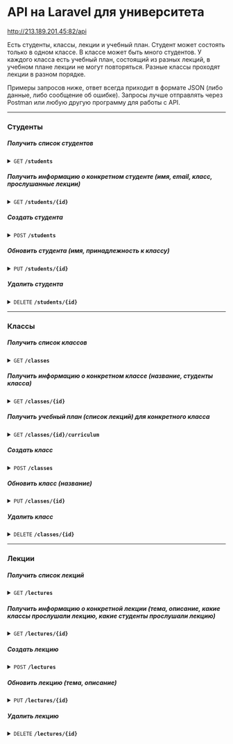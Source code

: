 # API на Laravel для университета

http://213.189.201.45:82/api <br>

Есть студенты, классы, лекции и учебный план. 
Студент может состоять только в одном классе.
В классе может быть много студентов.
У каждого класса есть учебный план, состоящий из разных лекций, в учебном плане лекции не могут повторяться.
Разные классы проходят лекции в разном порядке.

Примеры запросов ниже, ответ всегда приходит в формате JSON (либо данные, либо сообщение об ошибке).
Запросы лучше отправлять через Postman или любую другую программу для работы с API. 


------------------------------------------------------------------------------------------

### Студенты
##### Получить список студентов
<details>
 <summary><code>GET</code> <code><b>/students</b></code> </summary>

###### Параметров запроса нет
</details>

##### Получить информацию о конкретном студенте (имя, email, класс, прослушанные лекции)
<details>
 <summary><code>GET</code> <code><b>/students/{id}</b></code> </summary>

###### Параметров запроса нет
</details>

##### Создать студента
<details>
<summary><code>POST</code> <code><b>/students</b></code> </summary>

###### Параметры запроса
<table>
    <tr>
        <th style="vertical-align: top;">Ключ</th>
        <th>Значение</th>
    </tr>
    <tr>
        <td>name</td>
        <td style="padding-left: 0">
            <ul>
                <li>обязательное</li>
                <li>максимум 255 символов</li>
                <li>цифры запрещены</li>
            </ul>
        </td>
    </tr>
    <tr>
        <td>email</td>
        <td style="padding-left: 0">
            <ul>
                <li>обязательное</li>
                <li>формат e-mail</li>
                <li>не должно использоваться ранее</li>
            </ul>
        </td>
    </tr>
        <tr>
        <td>student_class_id</td>
        <td style="padding-left: 0">
            <ul>
                <li>обязательное</li>
                <li>число</li>
                <li>класс с таким id должен существовать</li>
            </ul>
        </td>
    </tr>
</table>

</details>

##### Обновить студента (имя, принадлежность к классу)
<details>
<summary><code>PUT</code> <code><b>/students/{id}</b></code> </summary>

###### Параметры запроса
<table>
    <tr>
        <th style="vertical-align: top;">Ключ</th>
        <th>Значение</th>
    </tr>
    <tr>
        <td>name</td>
        <td style="padding-left: 0">
            <ul>
                <li>обязательное</li>
                <li>максимум 255 символов</li>
                <li>цифры запрещены</li>
            </ul>
        </td>
    </tr>
    <tr>
        <td>student_class_id</td>
        <td style="padding-left: 0">
            <ul>
                <li>обязательное</li>
                <li>число</li>
                <li>класс с таким id должен существовать</li>
            </ul>
        </td>
    </tr>
</table>
</details>

##### Удалить студента
<details>
 <summary><code>DELETE</code> <code><b>/students/{id}</b></code> </summary>

###### Параметров запроса нет
</details>

------------------------------------------------------------------------------------------

### Классы
##### Получить список классов
<details>
 <summary><code>GET</code> <code><b>/classes</b></code> </summary>

###### Параметров запроса нет
</details>

##### Получить информацию о конкретном классе (название, студенты класса)
<details>
 <summary><code>GET</code> <code><b>/classes/{id}</b></code> </summary>

###### Параметров запроса нет
</details>

##### Получить учебный план (список лекций) для конкретного класса
<details>
<summary><code>GET</code> <code><b>/classes/{id}/curriculum</b></code> </summary>

###### Параметров запроса нет
</details>

##### Создать класс
<details>
<summary><code>POST</code> <code><b>/classes</b></code> </summary>

###### Параметры запроса
<table>
    <tr>
        <th style="vertical-align: top;">Ключ</th>
        <th>Значение</th>
    </tr>
    <tr>
        <td>name</td>
        <td style="padding-left: 0">
            <ul>
                <li>обязательное</li>
                <li>максимум 255 символов</li>
            </ul>
        </td>
    </tr>
</table>

</details>

##### Обновить класс (название)
<details>
<summary><code>PUT</code> <code><b>/classes/{id}</b></code> </summary>

###### Параметры запроса
<table>
    <tr>
        <th style="vertical-align: top;">Ключ</th>
        <th>Значение</th>
    </tr>
    <tr>
        <td>name</td>
        <td style="padding-left: 0">
            <ul>
                <li>обязательное</li>
                <li>максимум 255 символов</li>
            </ul>
        </td>
    </tr>
</table>
</details>

##### Удалить класс
<details>
 <summary><code>DELETE</code> <code><b>/classes/{id}</b></code> </summary>

###### Параметров запроса нет
</details>

------------------------------------------------------------------------------------------

### Лекции

##### Получить список лекций
<details>
 <summary><code>GET</code> <code><b>/lectures</b></code> </summary>

###### Параметров запроса нет
</details>

##### Получить информацию о конкретной лекции (тема, описание, какие классы прослушали лекцию, какие студенты прослушали лекцию)
<details>
 <summary><code>GET</code> <code><b>/lectures/{id}</b></code> </summary>

###### Параметров запроса нет
</details>

##### Создать лекцию
<details>
<summary><code>POST</code> <code><b>/lectures</b></code> </summary>

###### Параметры запроса
<table>
    <tr>
        <th style="vertical-align: top;">Ключ</th>
        <th>Значение</th>
    </tr>
    <tr>
        <td>topic</td>
        <td style="padding-left: 0">
            <ul>
                <li>обязательное</li>
                <li>максимум 255 символов</li>
            </ul>
        </td>
    </tr>
        <tr>
        <td>description</td>
        <td style="padding-left: 0">
            <ul>
                <li>не обязательное</li>
            </ul>
        </td>
    </tr>
</table>

</details>

##### Обновить лекцию (тема, описание)
<details>
<summary><code>PUT</code> <code><b>/lectures/{id}</b></code> </summary>

###### Параметры запроса
<table>
    <tr>
        <th style="vertical-align: top;">Ключ</th>
        <th>Значение</th>
    </tr>
    <tr>
        <td>topic</td>
        <td style="padding-left: 0">
            <ul>
                <li>обязательное</li>
                <li>максимум 255 символов</li>
            </ul>
        </td>
    </tr>
        <tr>
        <td>description</td>
        <td style="padding-left: 0">
            <ul>
                <li>не обязательное</li>
            </ul>
        </td>
    </tr>
</table>
</details>

##### Удалить лекцию
<details>
 <summary><code>DELETE</code> <code><b>/lectures/{id}</b></code> </summary>

###### Параметров запроса нет
</details>
